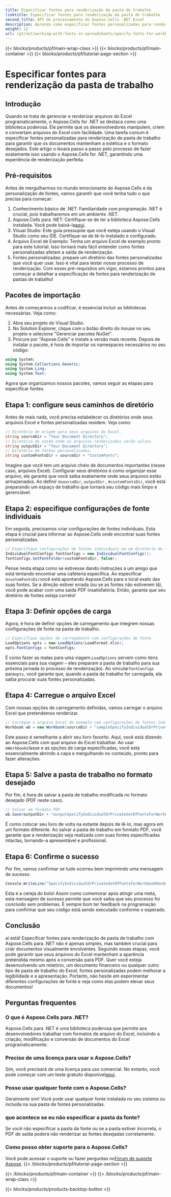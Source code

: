 ```yaml
---
title: Especificar fontes para renderização da pasta de trabalho
linktitle: Especificar fontes para renderização da pasta de trabalho
second_title: API de processamento do Aspose.Cells .NET Excel
description: Aprenda como especificar fontes personalizadas para renderização de pasta de trabalho usando Aspose.Cells para .NET. Um guia passo a passo para garantir uma saída PDF perfeita.
weight: 12
url: /pt/net/working-with-fonts-in-spreadsheets/specify-fonts-for-workbook-rendering/
---
```


{{< blocks/products/pf/main-wrap-class >}}
{{< blocks/products/pf/main-container >}}
{{< blocks/products/pf/tutorial-page-section >}}

# Especificar fontes para renderização da pasta de trabalho

## Introdução
Quando se trata de gerenciar e renderizar arquivos do Excel programaticamente, o Aspose.Cells for .NET se destaca como uma biblioteca poderosa. Ele permite que os desenvolvedores manipulem, criem e convertam arquivos do Excel com facilidade. Uma tarefa comum é especificar fontes personalizadas para renderização de pasta de trabalho para garantir que os documentos mantenham a estética e o formato desejados. Este artigo o levará passo a passo pelo processo de fazer exatamente isso usando o Aspose.Cells for .NET, garantindo uma experiência de renderização perfeita.
## Pré-requisitos
Antes de mergulharmos no mundo emocionante do Aspose.Cells e da personalização de fontes, vamos garantir que você tenha tudo o que precisa para começar:
1. Conhecimento básico de .NET: Familiaridade com programação .NET é crucial, pois trabalharemos em um ambiente .NET.
2. Aspose.Cells para .NET: Certifique-se de ter a biblioteca Aspose.Cells instalada. Você pode baixá-la[aqui](https://releases.aspose.com/cells/net/).
3. Visual Studio: Este guia pressupõe que você esteja usando o Visual Studio como seu IDE. Certifique-se de tê-lo instalado e configurado.
4. Arquivo Excel de Exemplo: Tenha um arquivo Excel de exemplo pronto para este tutorial. Isso tornará mais fácil entender como fontes personalizadas afetam a saída de renderização.
5. Fontes personalizadas: prepare um diretório das fontes personalizadas que você quer usar. Isso é vital para testar nosso processo de renderização.
Com esses pré-requisitos em vigor, estamos prontos para começar a detalhar a especificação de fontes para renderização de pastas de trabalho!
## Pacotes de importação
Antes de começarmos a codificar, é essencial incluir as bibliotecas necessárias. Veja como:
1. Abra seu projeto do Visual Studio.
2. No Solution Explorer, clique com o botão direito do mouse no seu projeto e selecione "Gerenciar pacotes NuGet".
3. Procure por "Aspose.Cells" e instale a versão mais recente.
Depois de instalar o pacote, é hora de importar os namespaces necessários no seu código:
```csharp
using System;
using System.Collections.Generic;
using System.Linq;
using System.Text;
```
Agora que organizamos nossos pacotes, vamos seguir as etapas para especificar fontes.
## Etapa 1: configure seus caminhos de diretório
Antes de mais nada, você precisa estabelecer os diretórios onde seus arquivos Excel e fontes personalizadas residem. Veja como:
```csharp
// Diretório de origem para seus arquivos do Excel.
string sourceDir = "Your Document Directory";
// Diretório de saída onde os arquivos renderizados serão salvos.
string outputDir = "Your Document Directory";
// Diretório de fontes personalizadas.
string customFontsDir = sourceDir + "CustomFonts";
```

 Imagine que você tem um arquivo cheio de documentos importantes (nesse caso, arquivos Excel). Configurar seus diretórios é como organizar esse arquivo; ele garante que você saiba exatamente onde seus arquivos estão armazenados. Ao definir o`sourceDir`, `outputDir` , e`customFontsDir`, você está preparando um espaço de trabalho que tornará seu código mais limpo e gerenciável.
## Etapa 2: especifique configurações de fonte individuais
Em seguida, precisamos criar configurações de fontes individuais. Esta etapa é crucial para informar ao Aspose.Cells onde encontrar suas fontes personalizadas.
```csharp
// Especifique configurações de fontes individuais em um diretório de fontes personalizado.
IndividualFontConfigs fontConfigs = new IndividualFontConfigs();
fontConfigs.SetFontFolder(customFontsDir, false);
```
 Pense nesta etapa como se estivesse dando instruções a um amigo que está tentando encontrar uma cafeteria específica. Ao especificar o`customFontsDir`você está apontando Aspose.Cells para o local exato das suas fontes. Se a direção estiver errada (ou se as fontes não estiverem lá), você pode acabar com uma saída PDF insatisfatória. Então, garanta que seu diretório de fontes esteja correto!
## Etapa 3: Definir opções de carga
Agora, é hora de definir opções de carregamento que integrem nossas configurações de fonte na pasta de trabalho.
```csharp
// Especifique opções de carregamento com configurações de fonte.
LoadOptions opts = new LoadOptions(LoadFormat.Xlsx);
opts.FontConfigs = fontConfigs;
```
 É como fazer as malas para uma viagem.`LoadOptions` servem como itens essenciais para sua viagem – eles preparam a pasta de trabalho para sua próxima jornada (o processo de renderização). Ao vincular`fontConfigs` para`opts`, você garante que, quando a pasta de trabalho for carregada, ela saiba procurar suas fontes personalizadas.
## Etapa 4: Carregue o arquivo Excel
Com nossas opções de carregamento definidas, vamos carregar o arquivo Excel que pretendemos renderizar.
```csharp
// Carregue o arquivo Excel de exemplo com configurações de fontes individuais.
Workbook wb = new Workbook(sourceDir + "sampleSpecifyIndividualOrPrivateSetOfFontsForWorkbookRendering.xlsx", opts);
```
 Este passo é semelhante a abrir seu livro favorito. Aqui, você está dizendo ao Aspose.Cells com qual arquivo do Excel trabalhar. Ao usar o`Workbook`classe e as opções de carga especificadas, você está essencialmente abrindo a capa e mergulhando no conteúdo, pronto para fazer alterações.
## Etapa 5: Salve a pasta de trabalho no formato desejado
Por fim, é hora de salvar a pasta de trabalho modificada no formato desejado (PDF neste caso).
```csharp
// Salvar em formato PDF.
wb.Save(outputDir + "outputSpecifyIndividualOrPrivateSetOfFontsForWorkbookRendering.pdf", SaveFormat.Pdf);
```
É como colocar seu livro de volta na estante depois de lê-lo, mas agora em um formato diferente. Ao salvar a pasta de trabalho em formato PDF, você garante que a renderização seja realizada com suas fontes especificadas intactas, tornando-a apresentável e profissional.
## Etapa 6: Confirme o sucesso
Por fim, vamos confirmar se tudo ocorreu bem imprimindo uma mensagem de sucesso.
```csharp
Console.WriteLine("SpecifyIndividualOrPrivateSetOfFontsForWorkbookRendering executed successfully.");
```
Esta é a cereja do bolo! Assim como comemorar após atingir uma meta, esta mensagem de sucesso permite que você saiba que seu processo foi concluído sem problemas. É sempre bom ter feedback na programação para confirmar que seu código está sendo executado conforme o esperado.
## Conclusão
aí está! Especificar fontes para renderização de pasta de trabalho com Aspose.Cells para .NET não é apenas simples, mas também crucial para criar documentos visualmente envolventes. Seguindo essas etapas, você pode garantir que seus arquivos do Excel mantenham a aparência pretendida mesmo após a conversão para PDF. Quer você esteja desenvolvendo um relatório, um documento financeiro ou qualquer outro tipo de pasta de trabalho do Excel, fontes personalizadas podem melhorar a legibilidade e a apresentação. Portanto, não hesite em experimentar diferentes configurações de fonte e veja como elas podem elevar seus documentos!
## Perguntas frequentes
### O que é Aspose.Cells para .NET?  
Aspose.Cells para .NET é uma biblioteca poderosa que permite aos desenvolvedores trabalhar com formatos de arquivo do Excel, incluindo a criação, modificação e conversão de documentos do Excel programaticamente.
### Preciso de uma licença para usar o Aspose.Cells?  
 Sim, você precisará de uma licença para uso comercial. No entanto, você pode começar com um teste gratuito disponível[aqui](https://releases.aspose.com/).
### Posso usar qualquer fonte com o Aspose.Cells?  
Geralmente sim! Você pode usar qualquer fonte instalada no seu sistema ou incluída na sua pasta de fontes personalizadas.
### que acontece se eu não especificar a pasta da fonte?  
Se você não especificar a pasta da fonte ou se a pasta estiver incorreta, o PDF de saída poderá não renderizar as fontes desejadas corretamente.
### Como posso obter suporte para o Aspose.Cells?  
 Você pode acessar o suporte ou fazer perguntas no[Fórum de suporte Aspose](https://forum.aspose.com/c/cells/9).
{{< /blocks/products/pf/tutorial-page-section >}}

{{< /blocks/products/pf/main-container >}}
{{< /blocks/products/pf/main-wrap-class >}}

{{< blocks/products/products-backtop-button >}}
